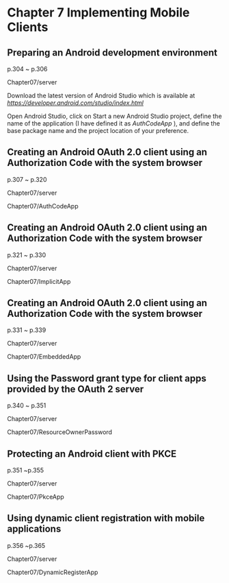 # Chapter 7 Implementing Mobile Clients

## Preparing an Android development environment
p.304 ~ p.306

Chapter07/server
 
Download the latest version of Android Studio which is available at 
*https://developer.android.com/studio/index.html*

Open Android Studio, click on Start a new Android Studio project, define the name of the application (I have defined it as *AuthCodeApp* ), and define the base package name and the project location of your preference.

## Creating an Android OAuth 2.0 client using an Authorization Code with the system browser
p.307 ~ p.320

Chapter07/server

Chapter07/AuthCodeApp

## Creating an Android OAuth 2.0 client using an Authorization Code with the system browser

p.321 ~ p.330

Chapter07/server

Chapter07/ImplicitApp

## Creating an Android OAuth 2.0 client using an Authorization Code with the system browser

p.331 ~ p.339

Chapter07/server

Chapter07/EmbeddedApp 

## Using the Password grant type for client apps provided by the OAuth 2 server

p.340 ~ p.351

Chapter07/server

Chapter07/ResourceOwnerPassword 

## Protecting an Android client with PKCE

p.351 ~p.355

Chapter07/server

Chapter07/PkceApp

## Using dynamic client registration with mobile applications

p.356 ~p.365

Chapter07/server

Chapter07/DynamicRegisterApp
